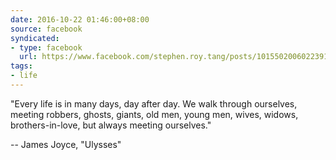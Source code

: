 ```yaml
---
date: 2016-10-22 01:46:00+08:00
source: facebook
syndicated:
- type: facebook
  url: https://www.facebook.com/stephen.roy.tang/posts/10155020060223912
tags:
- life
---
```


"Every life is in many days, day after day. We walk through ourselves, meeting robbers, ghosts, giants, old men, young men, wives, widows, brothers-in-love, but always meeting ourselves." 

-- James Joyce, "Ulysses"